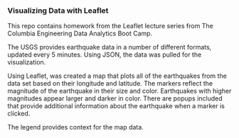 ### Visualizing Data with Leaflet

This repo contains homework from the Leaflet lecture series from The Columbia Engineering Data Analytics Boot Camp.

The USGS provides earthquake data in a number of different formats, updated every 5 minutes. Using JSON, the data was pulled for the visualization.

Using Leaflet, was created a map that plots all of the earthquakes from the data set based on their longitude and latitude. The markers reflect the magnitude of the earthquake in their size and color. Earthquakes with higher magnitudes appear larger and darker in color. There are popups included that provide additional information about the earthquake when a marker is clicked.


The legend provides context for the map data.

 
